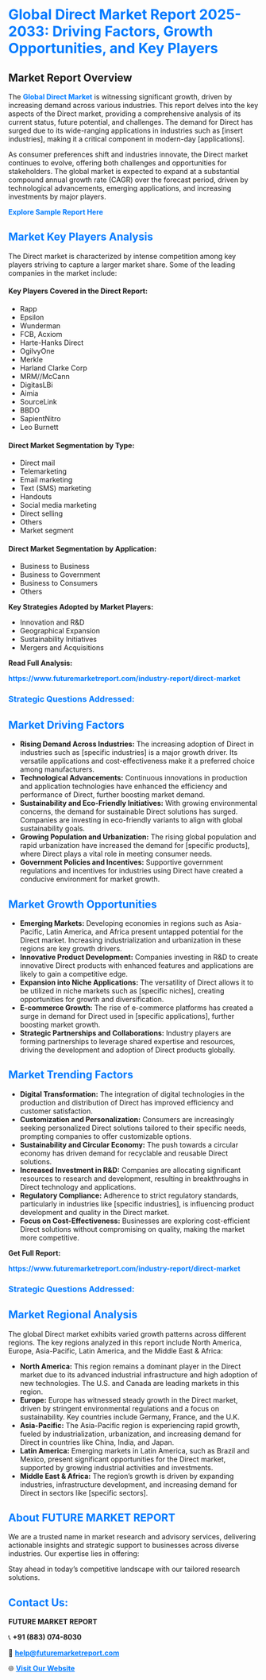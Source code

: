 <h1 style="color: #007BFF;">Global Direct Market Report 2025-2033: Driving Factors, Growth Opportunities, and Key Players</h1>

<section id="overview">
<h2>Market Report Overview</h2>
<p>The <a href="https://www.futuremarketreport.com/industry-report/direct-market" style="color: #007BFF; text-decoration: none;"><strong>Global Direct Market</strong></a> is witnessing significant growth, driven by increasing demand across various industries. This report delves into the key aspects of the Direct market, providing a comprehensive analysis of its current status, future potential, and challenges. The demand for Direct has surged due to its wide-ranging applications in industries such as [insert industries], making it a critical component in modern-day [applications].</p>
<p>As consumer preferences shift and industries innovate, the Direct market continues to evolve, offering both challenges and opportunities for stakeholders. The global market is expected to expand at a substantial compound annual growth rate (CAGR) over the forecast period, driven by technological advancements, emerging applications, and increasing investments by major players.</p>
</section>

<section id="overview">
<p><a href="https://www.futuremarketreport.com/request-sample/reportId=102696" style="color: #007BFF; text-decoration: none;"><strong>Explore Sample Report Here</strong></a></p>
</section>

<section id="key-players">
<h2 style="color: #007BFF;">Market Key Players Analysis</h2>
<p>The Direct market is characterized by intense competition among key players striving to capture a larger market share. Some of the leading companies in the market include:</p>
<h4>Key Players Covered in the Direct Report:</h4>
<ul><li>Rapp</li><li>Epsilon</li><li>Wunderman</li><li>FCB, Acxiom</li><li>Harte-Hanks Direct</li><li>OgilvyOne</li><li>Merkle</li><li>Harland Clarke Corp</li><li>MRM//McCann</li><li>DigitasLBi</li><li>Aimia</li><li>SourceLink</li><li>BBDO</li><li>SapientNitro</li><li>Leo Burnett</li></ul>
<h4>Direct Market Segmentation by Type:</h4>
<ul><li>Direct mail</li><li>Telemarketing</li><li>Email marketing</li><li>Text (SMS) marketing</li><li>Handouts</li><li>Social media marketing</li><li>Direct selling</li><li>Others</li><li>Market segment</li></ul>

<h4>Direct Market Segmentation by Application:</h4>
<ul><li>Business to Business</li><li>Business to Government</li><li>Business to Consumers</li><li>Others</li></ul>
<p><strong>Key Strategies Adopted by Market Players:</strong></p>
<ul>
<li>Innovation and R&D</li>
<li>Geographical Expansion</li>
<li>Sustainability Initiatives</li>
<li>Mergers and Acquisitions</li>
</ul>
</section>

<section>
<p><strong>Read Full Analysis: </strong></p><a href="https://www.futuremarketreport.com/industry-report/direct-market" style="color: #007BFF; text-decoration: none;"><strong>https://www.futuremarketreport.com/industry-report/direct-market</strong></a>
<h3 style="color: #007BFF;">Strategic Questions Addressed:</h3>
</section>

<section id="driving-factors">
<h2 style="color: #007BFF;">Market Driving Factors</h2>
<ul>
<li><strong>Rising Demand Across Industries:</strong> The increasing adoption of Direct in industries such as [specific industries] is a major growth driver. Its versatile applications and cost-effectiveness make it a preferred choice among manufacturers.</li>
<li><strong>Technological Advancements:</strong> Continuous innovations in production and application technologies have enhanced the efficiency and performance of Direct, further boosting market demand.</li>
<li><strong>Sustainability and Eco-Friendly Initiatives:</strong> With growing environmental concerns, the demand for sustainable Direct solutions has surged. Companies are investing in eco-friendly variants to align with global sustainability goals.</li>
<li><strong>Growing Population and Urbanization:</strong> The rising global population and rapid urbanization have increased the demand for [specific products], where Direct plays a vital role in meeting consumer needs.</li>
<li><strong>Government Policies and Incentives:</strong> Supportive government regulations and incentives for industries using Direct have created a conducive environment for market growth.</li>
</ul>
</section>

<section id="growth-opportunities">
<h2 style="color: #007BFF;">Market Growth Opportunities</h2>
<ul>
<li><strong>Emerging Markets:</strong> Developing economies in regions such as Asia-Pacific, Latin America, and Africa present untapped potential for the Direct market. Increasing industrialization and urbanization in these regions are key growth drivers.</li>
<li><strong>Innovative Product Development:</strong> Companies investing in R&D to create innovative Direct products with enhanced features and applications are likely to gain a competitive edge.</li>
<li><strong>Expansion into Niche Applications:</strong> The versatility of Direct allows it to be utilized in niche markets such as [specific niches], creating opportunities for growth and diversification.</li>
<li><strong>E-commerce Growth:</strong> The rise of e-commerce platforms has created a surge in demand for Direct used in [specific applications], further boosting market growth.</li>
<li><strong>Strategic Partnerships and Collaborations:</strong> Industry players are forming partnerships to leverage shared expertise and resources, driving the development and adoption of Direct products globally.</li>
</ul>
</section>

<section id="trending-factors">
<h2 style="color: #007BFF;">Market Trending Factors</h2>
<ul>
<li><strong>Digital Transformation:</strong> The integration of digital technologies in the production and distribution of Direct has improved efficiency and customer satisfaction.</li>
<li><strong>Customization and Personalization:</strong> Consumers are increasingly seeking personalized Direct solutions tailored to their specific needs, prompting companies to offer customizable options.</li>
<li><strong>Sustainability and Circular Economy:</strong> The push towards a circular economy has driven demand for recyclable and reusable Direct solutions.</li>
<li><strong>Increased Investment in R&D:</strong> Companies are allocating significant resources to research and development, resulting in breakthroughs in Direct technology and applications.</li>
<li><strong>Regulatory Compliance:</strong> Adherence to strict regulatory standards, particularly in industries like [specific industries], is influencing product development and quality in the Direct market.</li>
<li><strong>Focus on Cost-Effectiveness:</strong> Businesses are exploring cost-efficient Direct solutions without compromising on quality, making the market more competitive.</li>
</ul>
</section>

<section>
<p><strong>Get Full Report: </strong></p><a href="https://www.futuremarketreport.com/industry-report/direct-market" style="color: #007BFF; text-decoration: none;"><strong>https://www.futuremarketreport.com/industry-report/direct-market</strong></a>
<h3 style="color: #007BFF;">Strategic Questions Addressed:</h3>
</section>


<section id="regional-analysis">
<h2 style="color: #007BFF;">Market Regional Analysis</h2>
<p>The global Direct market exhibits varied growth patterns across different regions. The key regions analyzed in this report include North America, Europe, Asia-Pacific, Latin America, and the Middle East & Africa:</p>
<ul>
<li><strong>North America:</strong> This region remains a dominant player in the Direct market due to its advanced industrial infrastructure and high adoption of new technologies. The U.S. and Canada are leading markets in this region.</li>
<li><strong>Europe:</strong> Europe has witnessed steady growth in the Direct market, driven by stringent environmental regulations and a focus on sustainability. Key countries include Germany, France, and the U.K.</li>
<li><strong>Asia-Pacific:</strong> The Asia-Pacific region is experiencing rapid growth, fueled by industrialization, urbanization, and increasing demand for Direct in countries like China, India, and Japan.</li>
<li><strong>Latin America:</strong> Emerging markets in Latin America, such as Brazil and Mexico, present significant opportunities for the Direct market, supported by growing industrial activities and investments.</li>
<li><strong>Middle East & Africa:</strong> The region’s growth is driven by expanding industries, infrastructure development, and increasing demand for Direct in sectors like [specific sectors].</li>
</ul>
</section>

<footer>
<h2 style="color: #007BFF;">About FUTURE MARKET REPORT</h2>
<p>We are a trusted name in market research and advisory services, delivering actionable insights and strategic support to businesses across diverse industries. Our expertise lies in offering:</p>

<p>Stay ahead in today’s competitive landscape with our tailored research solutions.</p>

<h2 style="color: #007BFF;">Contact Us:</h2>
<p><strong>FUTURE MARKET REPORT</strong></p>
<p>📞 <strong>+91 (883) 074-8030</strong></p>
<p>📧 <strong><a href="mailto:help@futuremarketreport.com" style="color: #007BFF;">help@futuremarketreport.com</a></strong></p>
<p>🌐 <strong><a href="https://www.futuremarketreport.com/" style="color: #007BFF;">Visit Our Website</a></strong></p>
</footer>